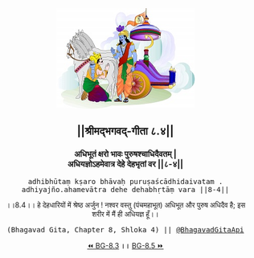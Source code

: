 <center><img src="../../asset/BG.png" alt="#API #bhagavadgitaapi #slok #nodejs #js #api #gitaapi #krishna #hinduism #vedic #ISKCON #shreemadbhagavadgita #technology"/>
<h2>||श्रीमद्‍भगवद्‍-गीता ८.४||</h2>
<h3>अधिभूतं क्षरो भावः पुरुषश्चाधिदैवतम् |<br/>अधियज्ञोऽहमेवात्र देहे देहभृतां वर ||८-४||</h3>
<pre>adhibhūtaṃ kṣaro bhāvaḥ puruṣaścādhidaivatam .<br/>adhiyajño.ahamevātra dehe dehabhṛtāṃ vara ||8-4||</pre>
<p>।।8.4।। हे देहधारियों में श्रेष्ठ अर्जुन ! नश्वर वस्तु (पंचमहाभूत) अधिभूत और पुरुष अधिदैव है; इस शरीर में मैं ही अधियज्ञ हूँ।।</p>
<pre>(Bhagavad Gita, Chapter 8, Shloka 4) || <a href="https://twitter.com/bhagavadgitaapi">@BhagavadGitaApi</a></pre><a href="../../8/3">⏪  BG-8.3</a><b>        ।।        </b><a href="../../8/5">BG-8.5  ⏩</a></center></center>